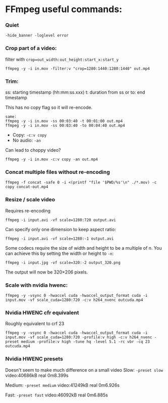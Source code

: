 # FFmpeg useful commands:

### Quiet
```
-hide_banner -loglevel error
```

### Crop part of a video: 
filter  with `crop=out_width:out_height:start_x:start_y`

```
ffmpeg -y -i in.mov -filter:v "crop=1280:1440:1280:1440" out.mp4
```

### Trim:

ss: starting timestamp (hh:mm:ss.xxx)
t: duration from ss
or to: end timestamp

This has no copy flag so it will re-encode.
```
same:
ffmpeg -y -i in.mov -ss 00:03:40 -t 00:01:00 out.mp4
ffmpeg -y -i in.mov -ss 00:03:40 -to 00:04:40 out.mp4
```

* Copy: `-c:v copy`
* No audio: `-an`

Can lead to choppy video?

```
ffmpeg -y -i in.mov -c:v copy -an out.mp4
```

### Concat multiple files without re-encoding

```
ffmpeg -f concat -safe 0 -i <(printf "file '$PWD/%s'\n" ./*.mov) -c copy concat-out.mp4
```

### Resize / scale video
Requires re-encoding

```
ffmpeg -i input.avi -vf scale=1280:720 output.avi
```

Can specify only one dimension to keep aspect ratio:

```
ffmpeg -i input.avi -vf scale=1280:-1 output.avi
```

Some codecs require the size of width and height to be a multiple of n. You can achieve this by setting the width or height to `-n`:
```
ffmpeg -i input.jpg -vf scale=320:-2 output_320.png
```
The output will now be 320×206 pixels.


### Scale with nvidia hwenc:

```
ffmpeg -y -vsync 0 -hwaccel cuda -hwaccel_output_format cuda -i input.mov -vf scale_cuda=1280:720 -c:v h264_nvenc outcuda.mp4
```

### Nvidia HWENC cfr equivalent
Roughly equivalent to crf 23

```
ffmpeg -y -vsync 0 -hwaccel cuda -hwaccel_output_format cuda -i input.mov -vf scale_cuda=1280:720 -profile:v high -c:v h264_nvenc -preset medium -profile:v high -tune hq -level 5.1 -rc vbr -cq 23 outcuda.mp4
```


### Nvidia HWENC presets
Doesn't seem to make much difference on a small video 
Slow: `-preset slow`
video:40686kB
real    0m8.399s

Medium: `-preset medium`
video:41249kB
real    0m6.926s

Fast: `-preset fast`
video:46092kB
real    0m6.885s
